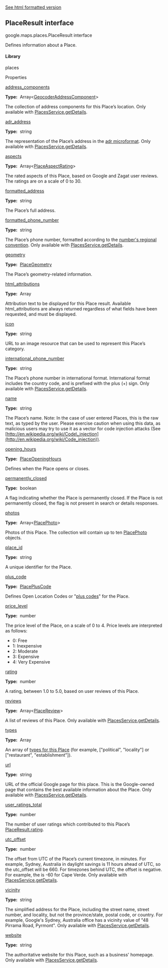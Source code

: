 [See html formatted version](https://huasofoundries.github.io/google-maps-documentation/PlaceResult.html)


PlaceResult interface
---------------------

google.maps.places.PlaceResult interface

Defines information about a Place.

#### Library

places

Properties

[address\_components](#PlaceResult.address_components)

**Type:**  Array<[GeocoderAddressComponent](GeocoderAddressComponent.md)\>

The collection of address components for this Place’s location. Only available with [PlacesService.getDetails](https://developers.google.com/maps/documentation/javascript/reference/places-service#PlacesService.getDetails).

[adr\_address](#PlaceResult.adr_address)

**Type:**  string

The representation of the Place’s address in the [adr microformat](http://microformats.org/wiki/adr). Only available with [PlacesService.getDetails](https://developers.google.com/maps/documentation/javascript/reference/places-service#PlacesService.getDetails).

[aspects](#PlaceResult.aspects)

**Type:**  Array<[PlaceAspectRating](PlaceAspectRating.md)\>

The rated aspects of this Place, based on Google and Zagat user reviews. The ratings are on a scale of 0 to 30.

[formatted\_address](#PlaceResult.formatted_address)

**Type:**  string

The Place’s full address.

[formatted\_phone\_number](#PlaceResult.formatted_phone_number)

**Type:**  string

The Place’s phone number, formatted according to the [number's regional convention](http://en.wikipedia.org/wiki/Local_conventions_for_writing_telephone_numbers). Only available with [PlacesService.getDetails](https://developers.google.com/maps/documentation/javascript/reference/places-service#PlacesService.getDetails).

[geometry](#PlaceResult.geometry)

**Type:**  [PlaceGeometry](PlaceGeometry.md)

The Place’s geometry-related information.

[html\_attributions](#PlaceResult.html_attributions)

**Type:**  Array<string>

Attribution text to be displayed for this Place result. Available html\_attributions are always returned regardless of what fields have been requested, and must be displayed.

[icon](#PlaceResult.icon)

**Type:**  string

URL to an image resource that can be used to represent this Place’s category.

[international\_phone\_number](#PlaceResult.international_phone_number)

**Type:**  string

The Place’s phone number in international format. International format includes the country code, and is prefixed with the plus (+) sign. Only available with [PlacesService.getDetails](https://developers.google.com/maps/documentation/javascript/reference/places-service#PlacesService.getDetails).

[name](#PlaceResult.name)

**Type:**  string

The Place’s name. Note: In the case of user entered Places, this is the raw text, as typed by the user. Please exercise caution when using this data, as malicious users may try to use it as a vector for code injection attacks (See [http://en.wikipedia.org/wiki/Code\_injection](http://en.wikipedia.org/wiki/Code_injection)).

[opening\_hours](#PlaceResult.opening_hours)

**Type:**  [PlaceOpeningHours](PlaceOpeningHours.md)

Defines when the Place opens or closes.

[permanently\_closed](#PlaceResult.permanently_closed)

**Type:**  boolean

A flag indicating whether the Place is permanently closed. If the Place is not permanently closed, the flag is not present in search or details responses.

[photos](#PlaceResult.photos)

**Type:**  Array<[PlacePhoto](PlacePhoto.md)\>

Photos of this Place. The collection will contain up to ten [PlacePhoto](PlacePhoto.md) objects.

[place\_id](#PlaceResult.place_id)

**Type:**  string

A unique identifier for the Place.

[plus\_code](#PlaceResult.plus_code)

**Type:**  [PlacePlusCode](PlacePlusCode.md)

Defines Open Location Codes or "[plus codes](https://plus.codes/)" for the Place.

[price\_level](#PlaceResult.price_level)

**Type:**  number

The price level of the Place, on a scale of 0 to 4. Price levels are interpreted as follows:

*   0: Free
*   1: Inexpensive
*   2: Moderate
*   3: Expensive
*   4: Very Expensive

[rating](#PlaceResult.rating)

**Type:**  number

A rating, between 1.0 to 5.0, based on user reviews of this Place.

[reviews](#PlaceResult.reviews)

**Type:**  Array<[PlaceReview](PlaceReview.md)\>

A list of reviews of this Place. Only available with [PlacesService.getDetails](https://developers.google.com/maps/documentation/javascript/reference/places-service#PlacesService.getDetails).

[types](#PlaceResult.types)

**Type:**  Array<string>

An array of [types for this Place](https://developers.google.com/places/supported_types) (for example, \["political", "locality"\] or \["restaurant", "establishment"\]).

[url](#PlaceResult.url)

**Type:**  string

URL of the official Google page for this place. This is the Google-owned page that contains the best available information about the Place. Only available with [PlacesService.getDetails](https://developers.google.com/maps/documentation/javascript/reference/places-service#PlacesService.getDetails).

[user\_ratings\_total](#PlaceResult.user_ratings_total)

**Type:**  number

The number of user ratings which contributed to this Place’s [PlaceResult.rating](https://developers.google.com/maps/documentation/javascript/reference/places-service#PlaceResult.rating).

[utc\_offset](#PlaceResult.utc_offset)

**Type:**  number

The offset from UTC of the Place’s current timezone, in minutes. For example, Sydney, Australia in daylight savings is 11 hours ahead of UTC, so the utc\_offset will be 660. For timezones behind UTC, the offset is negative. For example, the is \-60 for Cape Verde. Only available with [PlacesService.getDetails](https://developers.google.com/maps/documentation/javascript/reference/places-service#PlacesService.getDetails).

[vicinity](#PlaceResult.vicinity)

**Type:**  string

The simplified address for the Place, including the street name, street number, and locality, but not the province/state, postal code, or country. For example, Google's Sydney, Australia office has a vicinity value of "48 Pirrama Road, Pyrmont". Only available with [PlacesService.getDetails](https://developers.google.com/maps/documentation/javascript/reference/places-service#PlacesService.getDetails).

[website](#PlaceResult.website)

**Type:**  string

The authoritative website for this Place, such as a business' homepage. Only available with [PlacesService.getDetails](https://developers.google.com/maps/documentation/javascript/reference/places-service#PlacesService.getDetails).